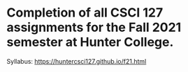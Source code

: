 # Completion of all CSCI 127 assignments for the Fall 2021 semester at Hunter College.

Syllabus: https://huntercsci127.github.io/f21.html
